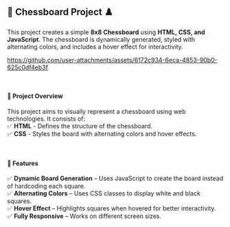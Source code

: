 ## 🏁 Chessboard Project ♟️  

This project creates a simple **8x8 Chessboard** using **HTML, CSS, and JavaScript**. The chessboard is dynamically generated, styled with alternating colors, and includes a hover effect for interactivity.



https://github.com/user-attachments/assets/6172c934-6eca-4853-90b0-625c0df4eb3f




<br>

#### 📌 Project Overview  
This project aims to visually represent a chessboard using web technologies. It consists of:  
✅ **HTML** - Defines the structure of the chessboard.  
✅ **CSS** - Styles the board with alternating colors and hover effects.  

<br>

#### 🚀 Features  
✅ **Dynamic Board Generation** – Uses JavaScript to create the board instead of hardcoding each square.  
✅ **Alternating Colors** – Uses CSS classes to display white and black squares.  
✅ **Hover Effect** – Highlights squares when hovered for better interactivity.  
✅ **Fully Responsive** – Works on different screen sizes.  



